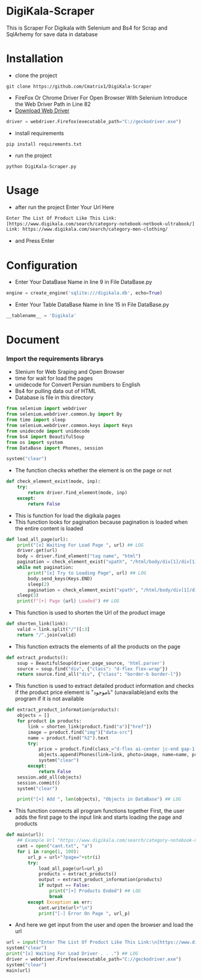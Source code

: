 # DigiKala-Scraper
This is Scraper For Digikala with Selenium and Bs4 for Scrap and SqlArhemy for save data in database

# Installation
- clone the project
```
git clone https://github.com/Cmatrix1/DigiKala-Scraper
```

- FireFox Or Chrome Driver For Open Browser With Selenium Introduce the Web Driver Path in Line 82
- [Download Web Driver](https://github.com/mozilla/geckodriver/releases/tag/v0.31.0)
```python
driver = webdriver.Firefox(executable_path="C://geckodriver.exe")
```

- install requirements
```
pip install requirements.txt
```

- run the project
```
python DigiKala-Scraper.py
```

# Usage

- after run the project Enter Your Url Here
```bash
Enter The List Of Product Like This Link:
[https://www.digikala.com/search/category-notebook-netbook-ultrabook/]
Link: https://www.digikala.com/search/category-men-clothing/
```
- and Press Enter

# Configuration

- Enter Your DataBase Name in line 9 in File DataBase.py
```python
engine = create_engine('sqlite:///digikala.db', echo=True)
```
- Enter Your Table DataBase Name in line 15 in File DataBase.py
```python
__tablename__ = 'Digikala'
```

# Document
### Import the requirements librarys
- Slenium for Web Sraping and Open Browser
- time for wait for load the pages
- unidecode for Convert Persian numbers to English
- Bs4 for pulling data out of HTML
- Database is file in this directory


```python
from selenium import webdriver
from selenium.webdriver.common.by import By
from time import sleep
from selenium.webdriver.common.keys import Keys
from unidecode import unidecode
from bs4 import BeautifulSoup
from os import system
from DataBase import Phones, session

system("clear")
```

- The function checks whether the element is on the page or not


```python
def check_element_exist(mode, inp):
    try:
        return driver.find_element(mode, inp)
    except:
        return False
```

- This is function for load the digikala pages 
- This function looks for pagination because pagination is loaded when the entire content is loaded


```python
def load_all_page(url):
    print("[x] Waiting For Load Page ", url) ## LOG
    driver.get(url)
    body = driver.find_element("tag name", "html")
    pagination = check_element_exist("xpath", "/html/body/div[1]/div[1]/div[3]/div[3]/div[1]/div/section[1]/div[2]/div[2]/div[2]")
    while not pagination:
        print("[x] Try to Loading Page", url) ## LOG
        body.send_keys(Keys.END)
        sleep(2)
        pagination = check_element_exist("xpath", "/html/body/div[1]/div[1]/div[3]/div[3]/div[1]/div/section[1]/div[2]/div[2]/div[2]")
    sleep(3)
    print(f"[+] Page {url} Loaded") ## LOG
```

- This function is used to shorten the Url of the product image


```python
def shorten_link(link):
    valid = link.split("/")[:3]
    return "/".join(valid)
```

- This function extracts the elements of all the products on the page


```python
def extract_products():
    soup = BeautifulSoup(driver.page_source, 'html.parser')
    source = soup.find("div", {"class": "d-flex flex-wrap"})
    return source.find_all("div", {"class": "border-b border-l"})
```

- This function is used to extract detailed product information and checks if the product price element is "ناموجود" (unavailable)and exits the program if it is not available


```python
def extract_product_information(products):
    objects = []
    for product in products:
        link = shorten_link(product.find("a")["href"])
        image = product.find("img")["data-src"]
        name = product.find("h2").text
        try:
            price = product.find(class_="d-flex ai-center jc-end gap-1 color-700 color-400 text-h5 grow-1").span.text
            objects.append(Phones(link=link, photo=image, name=name, price=unidecode(price)))
            system("clear")
        except:
            return False
    session.add_all(objects)
    session.commit()
    system("clear")

    print("[+] Add ", len(objects), "Objects in DataBase") ## LOG
```

- This function connects all program functions together
First, the user adds the first page to the input link and starts loading the page and products 


```python
def main(url):
    ## Example Url "https://www.digikala.com/search/category-notebook-netbook-ultrabook/"
    cant = open("cant.txt", "a")
    for i in range(1, 100):
        url_p = url+"?page="+str(i)
        try:
            load_all_page(url=url_p)
            products = extract_products()
            output = extract_product_information(products)
            if output == False:
                print("[+] Products Ended") ## LOG
                break
        except Exception as err:
            cant.write(url+"\n")
            print("[-] Error On Page ", url_p)
```

- And here we get input from the user and open the browser and load the url


```python
url = input("Enter The List Of Product Like This Link:\n[https://www.digikala.com/search/category-notebook-netbook-ultrabook/]\nLink: ")
system("clear")
print("[x] Waiting For Load Driver . . .") ## LOG
driver = webdriver.Firefox(executable_path="C://geckodriver.exe")
system("clear")
main(url)
```
